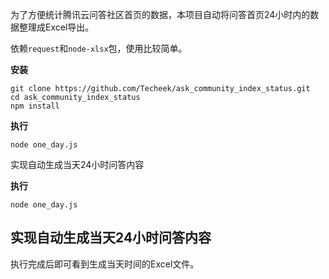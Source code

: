 为了方便统计腾讯云问答社区首页的数据，本项目自动将问答首页24小时内的数据整理成Excel导出。

依赖`request`和`node-xlsx`包，使用比较简单。

**安装**

```
git clone https://github.com/Techeek/ask_community_index_status.git
cd ask_community_index_status
npm install
```

**执行**

```
node one_day.js
```
实现自动生成当天24小时问答内容

**执行**

```
node one_day.js
```
实现自动生成当天24小时问答内容
-----

执行完成后即可看到生成当天时间的Excel文件。
